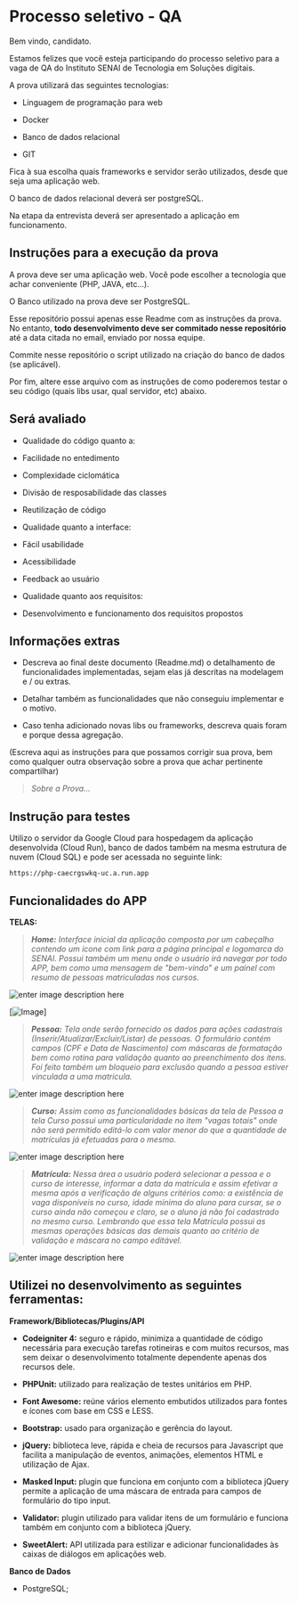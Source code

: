 
# Processo seletivo - QA

  

Bem vindo, candidato.

  

Estamos felizes que você esteja participando do processo seletivo para a vaga de QA do Instituto SENAI de Tecnologia em Soluções digitais.

  

A prova utilizará das seguintes tecnologias:

- Linguagem de programação para web

- Docker

- Banco de dados relacional

- GIT

  

Fica à sua escolha quais frameworks e servidor serão utilizados, desde que seja uma aplicação web.

  

O banco de dados relacional deverá ser postgreSQL.

  

Na etapa da entrevista deverá ser apresentado a aplicação em funcionamento.

  

## Instruções para a execução da prova

  

A prova deve ser uma aplicação web. Você pode escolher a tecnologia que achar conveniente (PHP, JAVA, etc...).

  

O Banco utilizado na prova deve ser PostgreSQL.

  

Esse repositório possui apenas esse Readme com as instruções da prova. No entanto, **todo desenvolvimento deve ser commitado nesse repositório** até a data citada no email, enviado por nossa equipe.

  

Commite nesse repositório o script utilizado na criação do banco de dados (se aplicável).

  

Por fim, altere esse arquivo com as instruções de como poderemos testar o seu código (quais libs usar, qual servidor, etc) abaixo.

  

## Será avaliado

- Qualidade do código quanto a:

- Facilidade no entedimento

- Complexidade ciclomática

- Divisão de resposabilidade das classes

- Reutilização de código

- Qualidade quanto a interface:

- Fácil usabilidade

- Acessibilidade

- Feedback ao usuário

- Qualidade quanto aos requisitos:

- Desenvolvimento e funcionamento dos requisitos propostos

  

## Informações extras

  

- Descreva ao final deste documento (Readme.md) o detalhamento de funcionalidades implementadas, sejam elas já descritas na modelagem e / ou extras.

- Detalhar também as funcionalidades que não conseguiu implementar e o motivo.

- Caso tenha adicionado novas libs ou frameworks, descreva quais foram e porque dessa agregação.

  

(Escreva aqui as instruções para que possamos corrigir sua prova, bem como qualquer outra observação sobre a prova que achar pertinente compartilhar)
  
> *Sobre a Prova...*
## Instrução para testes

Utilizo o servidor da Google Cloud para hospedagem da aplicação desenvolvida (Cloud Run), banco de dados também na mesma estrutura de nuvem (Cloud SQL) e pode ser acessada no seguinte link:

	https://php-caecrgswkq-uc.a.run.app

## Funcionalidades do APP
**TELAS:**

>***Home:** Interface inicial da aplicação composta por um cabeçalho contendo um ícone com link para a página principal e logomarca do SENAI. Possui também um menu onde o usuário irá navegar por todo APP, bem como uma mensagem de "bem-vindo" e um painel com resumo de pessoas matriculadas nos cursos.*
>
![enter image description here](https://drive.google.com/file/d/1BAs9BudxEyYK7t1WCBsxkNYj0yjlb7KT/view?usp=sharing)

[![Image](https://drive.google.com/file/d/1BAs9BudxEyYK7t1WCBsxkNYj0yjlb7KT/view?usp=sharing "Tela 1")]

>***Pessoa:** Tela onde serão fornecido os dados para ações cadastrais (Inserir/Atualizar/Excluir/Listar) de pessoas. O formulário contém campos (CPF e Data de Nascimento) com máscaras de formatação bem como rotina para validação quanto ao preenchimento dos itens. Foi feito também um bloqueio para exclusão quando a pessoa estiver vinculada a uma matricula.* 
>
![enter image description here](https://raw.githubusercontent.com/CETEC-DIGI/01859-2021-512.748.682-20/dev/telas/tela2.png?token=AVIRZVW7D7FA7EBQVDZYQK3BI6JIY)

>***Curso:** Assim como as funcionalidades básicas da tela de Pessoa a tela Curso possui uma particularidade no item "vagas totais" onde não será permitido editá-lo com valor menor do que a quantidade de matrículas já efetuadas para o mesmo.* 

![enter image description here](https://raw.githubusercontent.com/CETEC-DIGI/01859-2021-512.748.682-20/dev/telas/tela3.png?token=AVIRZVX7P3YNBPDGOPPDQS3BI6KLI)

>***Matrícula:** Nessa área o usuário poderá selecionar a pessoa e o curso de interesse, informar a data da matrícula e assim efetivar a mesma após a verificação de alguns critérios como: a existência de vaga disponíveis no curso, idade mínima do aluno para cursar, se o curso ainda não começou e claro, se o aluno já não foi cadastrado no mesmo curso. Lembrando que essa tela Matrícula possui as mesmas operações básicas das demais quanto ao critério de validação e máscara no campo editável.* 

![enter image description here](https://raw.githubusercontent.com/CETEC-DIGI/01859-2021-512.748.682-20/dev/telas/tela4.png?token=AVIRZVUH25ESCJ4UK2GMSFTBI6LJU)

## Utilizei no desenvolvimento as seguintes ferramentas:

**Framework/Bibliotecas/Plugins/API**
- **Codeigniter 4:** seguro e rápido, minimiza a quantidade de código necessária para execução tarefas rotineiras e com muitos recursos, mas sem deixar o desenvolvimento totalmente dependente apenas dos recursos dele.
- **PHPUnit:** utilizado para realização de testes unitários em PHP.
- **Font Awesome:** reúne vários elemento embutidos utilizados para fontes e ícones com base em CSS e LESS.
- **Bootstrap:** usado para organização e gerência do layout.
- **jQuery:** biblioteca leve, rápida e cheia de recursos para Javascript que facilita a manipulação de eventos, animações, elementos HTML e utilização de Ajax.

- **Masked Input:** plugin que funciona em conjunto com a biblioteca jQuery permite a aplicação de uma máscara de entrada para campos de formulário do tipo input.
- **Validator:** plugin utilizado para validar itens de um formulário e funciona também em conjunto com a biblioteca jQuery.
- **SweetAlert:** API utilizada para estilizar e adicionar funcionalidades às caixas de diálogos em aplicações web.

**Banco de Dados**
- PostgreSQL;
